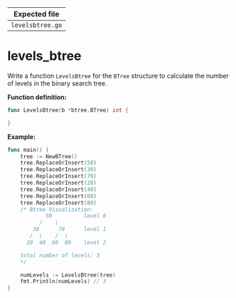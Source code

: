 | Expected file    |
| ---------------- |
| `levelsbtree.go` |

# levels_btree

Write a function `LevelsBtree` for the `BTree` structure to calculate the number of levels in the binary search tree.

**Function definition:**

```go
func LevelsBtree(b *btree.BTree) int {

}

```

**Example:**

```go
func main() {
    tree := NewBTree()
    tree.ReplaceOrInsert(50)
    tree.ReplaceOrInsert(30)
    tree.ReplaceOrInsert(70)
    tree.ReplaceOrInsert(20)
    tree.ReplaceOrInsert(40)
    tree.ReplaceOrInsert(60)
    tree.ReplaceOrInsert(80)
    /* Btree Visualization:
            50          level 0
          /    \
        30      70      level 1
       /  \    /  \
      20  40  60  80    level 2

    total number of levels: 3
    */

    numLevels := LevelsBtree(tree)
    fmt.Println(numLevels) // 3
}
```
